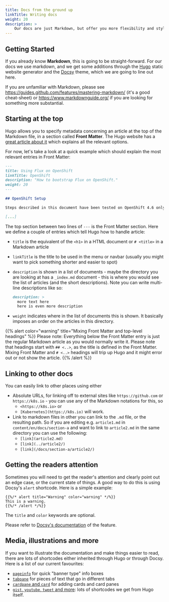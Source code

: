 ```yaml
---
title: Docs from the ground up
linkTitle: Writing docs
weight: 20
description: >
    Our docs are just Markdown, but offer you more flexibility and styling options.
---
```


## Getting Started

If you already know **Markdown**, this is going to be straight-forward. For our docs we use markdown, and we get some additions through the [Hugo](https://gohugo.io) static website generator and the [Docsy](https://docsy.dev) theme, which we are going to line out here.

If you are unfamiliar with Markdown, please see <https://guides.github.com/features/mastering-markdown/> (it's a good cheat-sheet) or <https://www.markdownguide.org/> if you are looking for something more substantial.

## Starting at the top

Hugo allows you to specify metadata concerning an article at the top of the Markdown file, in a section called **Front Matter**. The Hugo website has a [great article about it](https://gohugo.io/content-management/front-matter/) which explains all the relevant options.

For now, let's take a look at a quick example which should explain the most relevant entries in Front Matter:

```markdown
---
title: Using Flux on OpenShift
linkTitle: OpenShift
description: "How to bootstrap Flux on OpenShift."
weight: 20
---

## OpenShift Setup

Steps described in this document have been tested on OpenShift 4.6 only. 

[...]
```

The top section between two lines of `---` is the Front Matter section. Here we define a couple of entries which tell Hugo how to handle article:

- `title` is the equivalent of the `<h1>` in a HTML document or `# <title>` in a Markdown article
- `linkTitle` is the title to be used in the menu or navbar (usually you might want to pick something shorter and easier to spot)
- `description` is shown in a list of documents - maybe the directory you are looking at has a `_index.md` document - this is where you would see the list of articles (and the short descriptions). Note you can write multi-line descriptions like so:

  ```markdown
  description: >
    more text here
    here is even more description
  ```

- `weight` indicates where in the list of documents this is shown. It basically imposes an order on the articles in this directory.

{{% alert color="warning" title="Mixing Front Matter and top-level headings" %}}
Please note: Everything below the Front Matter entry is just the regular Markdown article as you would normally write it. Please note that headings start with `## <..>`, as the title is defined in the Front Matter. Mixing Front Matter and `# <..>` headings will trip up Hugo and it might error out or not show the article.
{{% /alert %}}

## Linking to other docs

You can easily link to other places using either

- Absolute URLs, for linking off to external sites like `https://github.com` or `https://k8s.io` - you can use any of the Markdown notations for this, so
  - `<https://k8s.io>` or
  - `[Kubernetes](https://k8s.io)` will work.
- Link to markdown files in other you can link to the `.md` file, or the resulting path. So if you are editing e.g. `article1.md` in `content/en/docs/section-a` and want to link to `article2.md` in the same directory you can use the following:
  - `[link](article2.md)`
  - `[link](../article2/)`
  - `[link](/docs/section-a/article2/)`

## Getting the readers attention

Sometimes you will need to get the reader's attention and clearly point out an edge case, or the current state of things. A good way to do this is using Docsy's `alert` shortcode. Here is a simple example:

```go-html-template
{{%/* alert title="Warning" color="warning" */%}}
This is a warning.
{{%/* /alert */%}}
```

The `title` and `color` keywords are optional.

Please refer to [Docsy's documentation](https://www.docsy.dev/docs/adding-content/shortcodes/#alert) of the feature.

## Media, illustrations and more

If you want to illustrate the documentation and make things easier to read, there are lots of shortcodes either inherited through Hugo or through Docsy. Here is a list of our current favourites:

- [`pageinfo`](https://www.docsy.dev/docs/adding-content/shortcodes/#pageinfo) for quick "banner type" info boxes
- [`tabpane`](https://www.docsy.dev/docs/adding-content/shortcodes/#tabbed-panes) for pieces of text that go in different tabs
- [`cardpane` and `card`](https://www.docsy.dev/docs/adding-content/shortcodes/#card-panes) for adding cards and card panes
- [`gist`, `youtube`, `tweet` and more](https://gohugo.io/content-management/shortcodes/): lots of shortcodes we get from Hugo itself.

